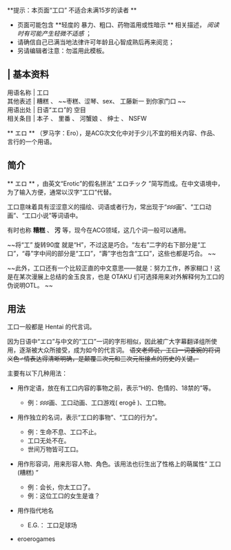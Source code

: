 **提示：本页面“工口” 不适合未满15岁的读者  **

  * 页面可能包含 **轻度的 暴力、粗口、药物滥用或性暗示  ** 相关描述， _阅读时有可能产生轻微不适感_ ； 
  * 请确信自己已满当地法律许可年龄且心智成熟后再来阅览； 
  * 另请编辑者注意：勿滥用此模板。 

|  **基本资料**  
---  
用语名称  |  工口   
其他表述  |  糟糕  、 ~~枣糕、涩琴、sex、 工藤新一  到你家门口 ~~  
用语出处  |  日语“エロ”的  空目   
相关条目  |  本子  、  里番  、  河蟹娘  、  绅士  、  NSFW   
  
** エロ  ** （罗马字：Ero），是ACG次文化中对于少儿不宜的相关内容、作品、言行的一个用语。

##  简介

** エロ  ** ，由英文“Erotic”的假名拼法“  エロチック  ”简写而成。在中文语境中，为了输入方便，通常以汉字“工口”代替。

工口意味着具有涩涩意义的描绘、词语或者行为，常出现于“♯♯♯画”、“工口动画”、“工口小说”等词语中。

有时也称 **糟糕** 、 **污** 等，现今在ACG领域，这几个词一般可以通用。

~~将“工” 旋转90度
就是“H”，不过这是巧合。“左右”二字的右下部分是“工口”，“尋”字中间的部分是“工口”，“壽”字也包含“工口”，这些也都是巧合。 ~~

~~此外，工口还有一个比较正直的中文意思——就是：努力工作，养家糊口！这是在某次漫展上总结的金玉良言，也是 OTAKU
们可选择用来对外解释何为工口的伪说明OTL。 ~~

##  用法

工口一般都是  Hentai  的代言词。

因为日语中“エロ”与中文的“工口”一词的字形相似，因此被广大字幕翻译组所使用，逐渐被大众所接受，成为如今的代言词。
~~语文老师说，工口一词委婉的将词义色♂情表达得清晰明确，是颠覆二次元和三次元衔接点的历史的关键。~~

主要有以下几种用法：

  * 用作定语，放在有工口内容的事物之前，表示“H的、色情的、18禁的”等。 
    * 例：♯♯♯画、工口动画、工口游戏(  erogē  )、工口物。 

  * 用作独立的名词，表示“工口的事物”、“工口的行为”。 
    * 例：生命不息、工口不止。 
    * 工口无处不在。 
    * 世间万物皆可工口。 

  * 用作形容词，用来形容人物、角色。该用法也衍生出了性格上的萌属性“  工口(糟糕)  ” 
    * 例：会长，你太工口了。 
    * 例：这位工口的女生是谁？ 

  * 用作指代地名 
    * E.G.：  工口足球场 

  * eroerogames 